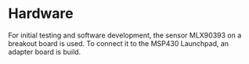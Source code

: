 # Hardware
For initial testing and software development, the sensor MLX90393 on a breakout board is used. To connect it to the MSP430 Launchpad, an adapter board is build. 
